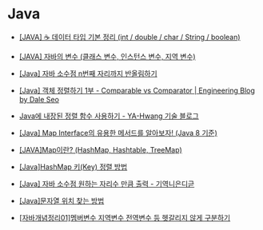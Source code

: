 # Java

- [[JAVA] ☕ 데이터 타입 기본 정리 (int / double / char / String / boolean)](https://inpa.tistory.com/entry/JAVA-%E2%98%95-%EA%B8%B0%EB%B3%B8-%EC%9E%90%EB%A3%8C%ED%98%95-%EC%A2%85%EB%A5%98-%EC%B4%9D%EC%A0%95%EB%A6%AC-int-double-char-String)

- [[JAVA] 자바의 변수 (클래스 변수, 인스턴스 변수, 지역 변수)](https://itmining.tistory.com/20)

- [[Java] 자바 소수점 n번째 자리까지 반올림하기](https://coding-factory.tistory.com/250)

- [[Java] 객체 정렬하기 1부 - Comparable vs Comparator | Engineering Blog by Dale Seo](https://www.daleseo.com/java-comparable-comparator/)

- [Java에 내장된 정렬 함수 사용하기 - YA-Hwang 기술 블로그](https://yahwang.github.io/posts/61)

- [[Java] Map Interface의 유용한 메서드를 알아보자! (Java 8 기준)](https://codingnojam.tistory.com/39)

- [[JAVA]Map이란? (HashMap, Hashtable, TreeMap)](https://devlogofchris.tistory.com/41)
- [[Java]HashMap 키(Key) 정렬 방법](https://developer-talk.tistory.com/395)
- [[Java] 자바 소수점 원하는 자리수 만큼 출력 - 기역니은디귿](https://bullie.tistory.com/7?category=1009480)
- [[Java]문자열 위치 찾는 방법](https://developer-talk.tistory.com/650)

- [[자바개념정리01]멤버변수 지역변수 전역변수 등 헷갈리지 않게 구분하기](https://easywebs.tistory.com/29)
